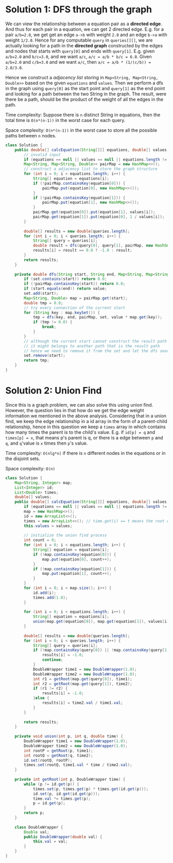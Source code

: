 # Solution 1: DFS through the graph 

We can view the relationship between a equation pair as a __directed edge__. And thus for each pair in a equation, we can get 2 directed edge. E.g. for a pair `a/b=2.0`, we get get an edge `a->b` with weight `2.0` and an edge `b->a` with weight `1/2.0`. Hence for any computable `query` in `queries[][]`, we are actually looking for a path in the __directed graph__ constructed by the edges and nodes that starts with `query[0]` and ends with `query[1]`. E.g. given `a/b=2.0` and `b/c=3.0`, and we want `a/c`, `a/c = a/b * b/c = 6.0`. Given `a/b=2.0` and `c/b=3.0` and we want `a/c`, then `a/c = a/b * (1/(c/b)) = 2.0/3.0`.  

Hence we construct a _adjacency list_ storing in `Map<String, Map<String, Double>>` based on the given `equations` and `values`. Then we perform a dfs in the graph using `query[0]` as the start point and `query[1]` as the end point and looking for a path between the two String in the graph. The result, were there be a path, should be the product of the weight of all the edges in the path.   

Time complexity: Suppose there is `n` distinct String in equations, then the total time is `O(n*(n-1))` in the worst case for each query.   

Space complexity: `O(n*(n-1))` in the worst case to store all the possible paths between `n` nodes.  

```Java
class Solution {
    public double[] calcEquation(String[][] equations, double[] values, String[][] queries) {
        // invalid input
        if (equations == null || values == null || equations.length != values.length) return new double[]{};
        Map<String, Map<String, Double>> pairMap = new HashMap<>();
        // construct a adjacency list to store the graph structure
        for (int i = 0; i < equations.length; i++) {
            String[] equation = equations[i];
            if (!pairMap.containsKey(equation[0])) {
                pairMap.put(equation[0], new HashMap<>());
            }
            if (!pairMap.containsKey(equation[1])) {
                pairMap.put(equation[1], new HashMap<>());
            }
            pairMap.get(equation[0]).put(equation[1], values[i]);
            pairMap.get(equation[1]).put(equation[0], 1 / values[i]);
        }
        
        double[] results = new double[queries.length];
        for (int i = 0; i < queries.length; i++) {
            String[] query = queries[i];
            double result = dfs(query[0], query[1], pairMap, new HashSet<String>(), 1.0);
            results[i] = result == 0.0 ? -1.0 : result;
        }
        return results;
    }
    
    private double dfs(String start, String end, Map<String, Map<String, Double>> pairMap, Set<String> set, double value) {
        if (set.contains(start)) return 0.0;
        if (!pairMap.containsKey(start)) return 0.0;
        if (start.equals(end)) return value;
        set.add(start);
        Map<String, Double> map = pairMap.get(start);
        double tmp = 0.0;
        // try every connection of the current start
        for (String key : map.keySet()) {
            tmp = dfs(key, end, pairMap, set, value * map.get(key));
            if (tmp != 0.0) {
                break;
            }
        }
        // although the current start cannot construct the result path in this dfs
        // it might belongs to another path that is the result path
        // hence we need to remove it from the set and let the dfs search happens exhaustively for every possible path
        set.remove(start);
        return tmp;
    }
}
```

# Solution 2: Union Find

Since this is a graph problem, we can also solve this using union find. However, the question lies in that how do we get the edge weight information we mentioned in the above analysis. Considering that in a union find, we keep the edge relationship in a id array in the form of a parent-child relationship, hence in this question we keep a `times` array in which contains how many times the parent is to the child's value. E.g. if `id[p] = q` and `times[p] = x`, that means p's parent is q, or there is a edge between `p` and `q`, and `q`'value is `x` times then `p`'s value.   

Time complexity: `O(nlg*n)` if there is `n` different nodes in the equations or in the disjoint sets.   

Space complexity: `O(n)`  

```Java
class Solution {
    Map<String, Integer> map;
    List<Integer> id;
    List<Double> times;
    double[] values;
    public double[] calcEquation(String[][] equations, double[] values, String[][] queries) {
        if (equations == null || values == null || equations.length != values.length) return new double[]{};
        map = new HashMap<>();
        id = new ArrayList<>();
        times = new ArrayList<>(); // time.get(i) == t means the root of this set is t times than i
        this.values = values;
        
        // initialize the union find process
        int count = 0;
        for (int i = 0; i < equations.length; i++) {
            String[] equation = equations[i];
            if (!map.containsKey(equation[0])) {
                map.put(equation[0], count++);
            }
            if (!map.containsKey(equation[1])) {
                map.put(equation[1], count++);
            }
        }
        for (int i = 0; i < map.size(); i++) {
            id.add(i);
            times.add(1.0);
        }
        
        for (int i = 0; i < equations.length; i++) {
            String[] equation = equations[i];
            union(map.get(equation[0]), map.get(equation[1]), values[i]);
        }
        
        double[] results = new double[queries.length];
        for (int i = 0; i < queries.length; i++) {
            String[] query = queries[i];
            if (!map.containsKey(query[0]) || !map.containsKey(query[1])) {
                results[i] = -1.0;
                continue;
            }
            DoubleWrapper time1 = new DoubleWrapper(1.0);
            DoubleWrapper time2 = new DoubleWrapper(1.0);
            int r1 = getRoot(map.get(query[0]), time1);
            int r2 = getRoot(map.get(query[1]), time2);
            if (r1 != r2) {
                results[i] = -1.0;
            }else {
                results[i] = time2.val / time1.val;
            }
        }
        
        return results;
    }
    
    private void union(int p, int q, double time) {
        DoubleWrapper time1 = new DoubleWrapper(1.0);
        DoubleWrapper time2 = new DoubleWrapper(1.0);
        int rootP = getRoot(p, time1);
        int rootQ = getRoot(q, time2);
        id.set(rootQ, rootP);
        times.set(rootQ, time1.val * time / time2.val);
    }
    
    private int getRoot(int p, DoubleWrapper time) {
        while (p != id.get(p)) {
            times.set(p, times.get(p) * times.get(id.get(p)));
            id.set(p, id.get(id.get(p)));
            time.val *= times.get(p);
            p = id.get(p);
        }
        return p;
    }
    
    class DoubleWrapper {
        Double val;
        public DoubleWrapper(double val) {
            this.val = val;
        }
    }
}
```
